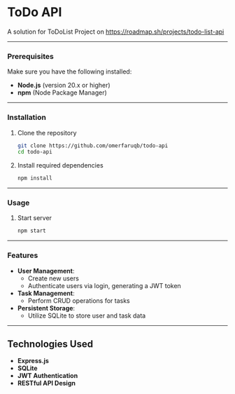 # ToDo API

A solution for ToDoList Project on https://roadmap.sh/projects/todo-list-api

---

### Prerequisites

Make sure you have the following installed:

- **Node.js** (version 20.x or higher)
- **npm** (Node Package Manager)

---

### Installation

1. Clone the repository

   ```bash
   git clone https://github.com/omerfaruqb/todo-api
   cd todo-api
   ```

2. Install required dependencies
   ```bash
   npm install
   ```

---

### Usage

1. Start server
   ```bash
   npm start
   ```

---

### Features

- **User Management**:
  - Create new users
  - Authenticate users via login, generating a JWT token
- **Task Management**:
  - Perform CRUD operations for tasks
- **Persistent Storage**:
  - Utilize SQLite to store user and task data

---

## Technologies Used

- **Express.js**
- **SQLite**
- **JWT Authentication**
- **RESTful API Design**
